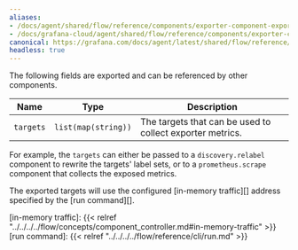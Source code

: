 ```yaml
---
aliases:
- /docs/agent/shared/flow/reference/components/exporter-component-exports/
- /docs/grafana-cloud/agent/shared/flow/reference/components/exporter-component-exports/
canonical: https://grafana.com/docs/agent/latest/shared/flow/reference/components/exporter-component-exports/
headless: true
---
```


The following fields are exported and can be referenced by other components.

Name      | Type                | Description
--------- | ------------------- | -----------
`targets` | `list(map(string))` | The targets that can be used to collect exporter metrics.

For example, the `targets` can either be passed to a `discovery.relabel`
component to rewrite the targets' label sets, or to a `prometheus.scrape`
component that collects the exposed metrics.

The exported targets will use the configured [in-memory traffic][] address
specified by the [run command][].

[in-memory traffic]: {{< relref "../../../../flow/concepts/component_controller.md#in-memory-traffic" >}}
[run command]: {{< relref "../../../../flow/reference/cli/run.md" >}}
